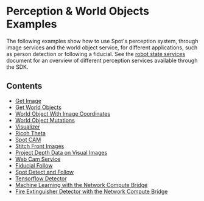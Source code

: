 <!--
Copyright (c) 2021 Boston Dynamics, Inc.  All rights reserved.

Downloading, reproducing, distributing or otherwise using the SDK Software
is subject to the terms and conditions of the Boston Dynamics Software
Development Kit License (20191101-BDSDK-SL).
-->

# Perception & World Objects Examples

The following examples show how to use Spot's perception system, through image services and the world object service, for different applications, such as person detection or following a fiducial. See the [robot state services](../../../docs/concepts/robot_services.md) document for an overview of different perception services available through the SDK.

## Contents

* [Get Image](../get_image/README.md)
* [Get World Objects](../get_world_objects/README.md)
* [World Object With Image Coordinates](../world_object_with_image_coordinates/README.md)
* [World Object Mutations](../world_object_mutations/README.md)
* [Visualizer](../visualizer/README.md)
* [Ricoh Theta](../ricoh_theta/README.md)
* [Spot CAM](../spot_cam/README.md)
* [Stitch Front Images](../stitch_front_images/README.md)
* [Project Depth Data on Visual Images](../get_depth_plus_visual_image/README.md)
* [Web Cam Service](../web_cam_image_service/README.md)
* [Fiducial Follow](../fiducial_follow/README.md)
* [Spot Detect and Follow](../spot_detect_and_follow/README.md)
* [Tensorflow Detector](../spot_tensorflow_detector/README.md)
* [Machine Learning with the Network Compute Bridge](../network_compute_bridge/README.md)
* [Fire Extinguisher Detector with the Network Compute Bridge](../network_compute_bridge/fire_extinguisher_server/README.md)